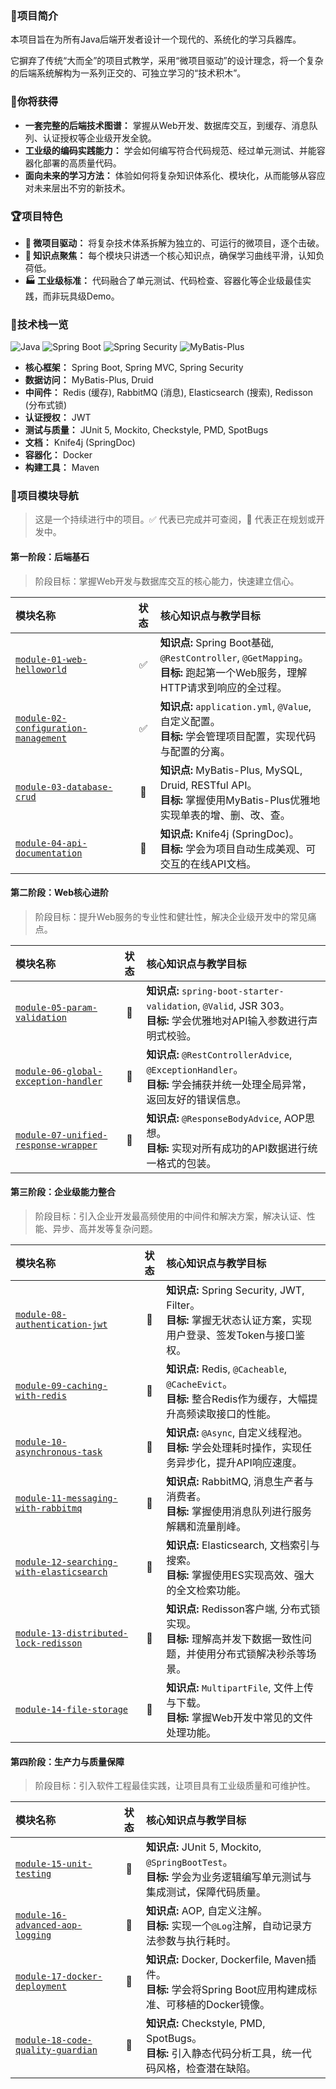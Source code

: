 ### 📍项目简介

本项目旨在为所有Java后端开发者设计一个现代的、系统化的学习兵器库。

它摒弃了传统“大而全”的项目式教学，采用“微项目驱动”的设计理念，将一个复杂的后端系统解构为一系列正交的、可独立学习的“技术积木”。

### 🎉你将获得

- **一套完整的后端技术图谱：** 掌握从Web开发、数据库交互，到缓存、消息队列、认证授权等企业级开发全貌。
- **工业级的编码实践能力：** 学会如何编写符合代码规范、经过单元测试、并能容器化部署的高质量代码。
- **面向未来的学习方法：** 体验如何将复杂知识体系化、模块化，从而能够从容应对未来层出不穷的新技术。

### 🏆项目特色

- **🎯 微项目驱动：** 将复杂技术体系拆解为独立的、可运行的微项目，逐个击破。
- **🧩 知识点聚焦：** 每个模块只讲透一个核心知识点，确保学习曲线平滑，认知负荷低。
- **🏭 工业级标准：** 代码融合了单元测试、代码检查、容器化等企业级最佳实践，而非玩具级Demo。

### 🤖技术栈一览

![Java](https://img.shields.io/badge/Java-17+-blue.svg) ![Spring Boot](https://img.shields.io/badge/Spring%20Boot-3.x-brightgreen.svg) ![Spring Security](https://img.shields.io/badge/Spring%20Security-6.x-blue.svg) ![MyBatis-Plus](https://img.shields.io/badge/MyBatis%20Plus-3.x-orange.svg)

- **核心框架：** Spring Boot, Spring MVC, Spring Security
- **数据访问：** MyBatis-Plus, Druid
- **中间件：** Redis (缓存), RabbitMQ (消息), Elasticsearch (搜索), Redisson (分布式锁)
- **认证授权：** JWT
- **测试与质量：** JUnit 5, Mockito, Checkstyle, PMD, SpotBugs
- **文档：** Knife4j (SpringDoc)
- **容器化：** Docker
- **构建工具：** Maven

### 🧩项目模块导航

> 这是一个持续进行中的项目。✅ 代表已完成并可查阅，🚧 代表正在规划或开发中。

#### 第一阶段：后端基石
> 阶段目标：掌握Web开发与数据库交互的核心能力，快速建立信心。

| 模块名称                                                            | 状态  | 核心知识点与教学目标                                                                                       |
| :-------------------------------------------------------------- | :-: | :----------------------------------------------------------------------------------------------- |
| [`module-01-web-helloworld`](./module-01-web-helloworld/)    | ✅  | **知识点:** Spring Boot基础, `@RestController`, `@GetMapping`。<br>**目标:** 跑起第一个Web服务，理解HTTP请求到响应的全过程。 |
| [`module-02-configuration-management`](./module-02-configuration-management/) | ✅  | **知识点:** `application.yml`, `@Value`, 自定义配置。<br>**目标:** 学会管理项目配置，实现代码与配置的分离。                     |
| [`module-03-database-crud`](./module-03-database-crud/)                       | 🚧  | **知识点:** MyBatis-Plus, MySQL, Druid, RESTful API。<br>**目标:** 掌握使用MyBatis-Plus优雅地实现单表的增、删、改、查。    |
| [`module-04-api-documentation`](./module-04-api-documentation/)               | 🚧  | **知识点:** Knife4j (SpringDoc)。<br>**目标:** 学会为项目自动生成美观、可交互的在线API文档。                                |

#### 第二阶段：Web核心进阶
> 阶段目标：提升Web服务的专业性和健壮性，解决企业级开发中的常见痛点。

| 模块名称 | 状态 | 核心知识点与教学目标 |
| :--- | :--: | :--- |
| [`module-05-param-validation`](./module-05-param-validation/) | 🚧 | **知识点:** `spring-boot-starter-validation`, `@Valid`, JSR 303。<br>**目标:** 学会优雅地对API输入参数进行声明式校验。 |
| [`module-06-global-exception-handler`](./module-06-global-exception-handler/) | 🚧 | **知识点:** `@RestControllerAdvice`, `@ExceptionHandler`。<br>**目标:** 学会捕获并统一处理全局异常，返回友好的错误信息。 |
| [`module-07-unified-response-wrapper`](./module-07-unified-response-wrapper/) | 🚧 | **知识点:** `@ResponseBodyAdvice`, AOP思想。<br>**目标:** 实现对所有成功的API数据进行统一格式的包装。 |

#### 第三阶段：企业级能力整合
> 阶段目标：引入企业开发最高频使用的中间件和解决方案，解决认证、性能、异步、高并发等复杂问题。

| 模块名称 | 状态 | 核心知识点与教学目标 |
| :--- | :--: | :--- |
| [`module-08-authentication-jwt`](./module-08-authentication-jwt/) | 🚧 | **知识点:** Spring Security, JWT, Filter。<br>**目标:** 掌握无状态认证方案，实现用户登录、签发Token与接口鉴权。 |
| [`module-09-caching-with-redis`](./module-09-caching-with-redis/) | 🚧 | **知识点:** Redis, `@Cacheable`, `@CacheEvict`。<br>**目标:** 整合Redis作为缓存，大幅提升高频读取接口的性能。 |
| [`module-10-asynchronous-task`](./module-10-asynchronous-task/) | 🚧 | **知识点:** `@Async`, 自定义线程池。<br>**目标:** 学会处理耗时操作，实现任务异步化，提升API响应速度。 |
| [`module-11-messaging-with-rabbitmq`](./module-11-messaging-with-rabbitmq/) | 🚧 | **知识点:** RabbitMQ, 消息生产者与消费者。<br>**目标:** 掌握使用消息队列进行服务解耦和流量削峰。 |
| [`module-12-searching-with-elasticsearch`](./module-12-searching-with-elasticsearch/) | 🚧 | **知识点:** Elasticsearch, 文档索引与搜索。<br>**目标:** 掌握使用ES实现高效、强大的全文检索功能。 |
| [`module-13-distributed-lock-redisson`](./module-13-distributed-lock-redisson/) | 🚧 | **知识点:** Redisson客户端, 分布式锁实现。<br>**目标:** 理解高并发下数据一致性问题，并使用分布式锁解决秒杀等场景。 |
| [`module-14-file-storage`](./module-14-file-storage/) | 🚧 | **知识点:** `MultipartFile`, 文件上传与下载。<br>**目标:** 掌握Web开发中常见的文件处理功能。 |

#### 第四阶段：生产力与质量保障
> 阶段目标：引入软件工程最佳实践，让项目具有工业级质量和可维护性。

| 模块名称                                                      | 状态  | 核心知识点与教学目标                                                                           |
| :-------------------------------------------------------- | :-: | :----------------------------------------------------------------------------------- |
| [`module-15-unit-testing`](./module-15-unit-testing/)                   | 🚧  | **知识点:** JUnit 5, Mockito, `@SpringBootTest`。<br>**目标:** 学会为业务逻辑编写单元测试与集成测试，保障代码质量。  |
| [`module-16-advanced-aop-logging`](./module-16-advanced-aop-logging/)   | 🚧  | **知识点:** AOP, 自定义注解。<br>**目标:** 实现一个`@Log`注解，自动记录方法参数与执行耗时。                          |
| [`module-17-docker-deployment`](./module-17-docker-deployment/)         | 🚧  | **知识点:** Docker, Dockerfile, Maven插件。<br>**目标:** 学会将Spring Boot应用构建成标准、可移植的Docker镜像。 |
| [`module-18-code-quality-guardian`](./module-18-code-quality-guardian/) | 🚧  | **知识点:** Checkstyle, PMD, SpotBugs。<br>**目标:** 引入静态代码分析工具，统一代码风格，检查潜在缺陷。             |
